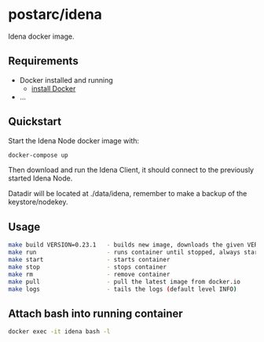 # postarc/idena

Idena docker image.

## Requirements

* Docker installed and running
  * [install Docker](https://docs.docker.com/engine/installation/)
* ...


## Quickstart

Start the Idena Node docker image with:
```sh
docker-compose up
```

Then download and run the Idena Client, it should connect to the previously started Idena Node.

Datadir will be located at ./data/idena, remember to make a backup of the keystore/nodekey.

## Usage

```sh
make build VERSION=0.23.1   - builds new image, downloads the given VERSION from github
make run                    - runs container until stopped, always starts the container when docker starts
make start                  - starts container
make stop                   - stops container
make rm                     - remove container
make pull                   - pull the latest image from docker.io
make logs                   - tails the logs (default level INFO)
```


## Attach bash into running container

```sh
docker exec -it idena bash -l
``` 
